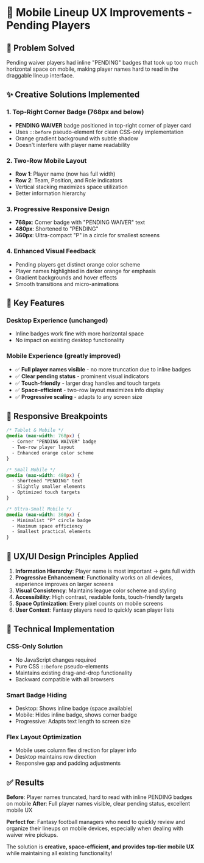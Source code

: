 # 📱 Mobile Lineup UX Improvements - Pending Players

## 🎯 **Problem Solved**
Pending waiver players had inline "PENDING" badges that took up too much horizontal space on mobile, making player names hard to read in the draggable lineup interface.

## ✨ **Creative Solutions Implemented**

### 1. **Top-Right Corner Badge** (768px and below)
- **PENDING WAIVER** badge positioned in top-right corner of player card
- Uses `::before` pseudo-element for clean CSS-only implementation
- Orange gradient background with subtle shadow
- Doesn't interfere with player name readability

### 2. **Two-Row Mobile Layout**
- **Row 1**: Player name (now has full width)
- **Row 2**: Team, Position, and Role indicators
- Vertical stacking maximizes space utilization
- Better information hierarchy

### 3. **Progressive Responsive Design**
- **768px**: Corner badge with "PENDING WAIVER" text
- **480px**: Shortened to "PENDING" 
- **360px**: Ultra-compact "P" in a circle for smallest screens

### 4. **Enhanced Visual Feedback**
- Pending players get distinct orange color scheme
- Player names highlighted in darker orange for emphasis
- Gradient backgrounds and hover effects
- Smooth transitions and micro-animations

## 🚀 **Key Features**

### **Desktop Experience** (unchanged)
- Inline badges work fine with more horizontal space
- No impact on existing desktop functionality

### **Mobile Experience** (greatly improved)
- ✅ **Full player names visible** - no more truncation due to inline badges
- ✅ **Clear pending status** - prominent visual indicators  
- ✅ **Touch-friendly** - larger drag handles and touch targets
- ✅ **Space-efficient** - two-row layout maximizes info display
- ✅ **Progressive scaling** - adapts to any screen size

## 📐 **Responsive Breakpoints**

```css
/* Tablet & Mobile */
@media (max-width: 768px) {
  - Corner "PENDING WAIVER" badge
  - Two-row player layout
  - Enhanced orange color scheme
}

/* Small Mobile */
@media (max-width: 480px) {
  - Shortened "PENDING" text
  - Slightly smaller elements
  - Optimized touch targets
}

/* Ultra-Small Mobile */
@media (max-width: 360px) {
  - Minimalist "P" circle badge
  - Maximum space efficiency
  - Smallest practical elements
}
```

## 🎨 **UX/UI Design Principles Applied**

1. **Information Hierarchy**: Player name is most important → gets full width
2. **Progressive Enhancement**: Functionality works on all devices, experience improves on larger screens  
3. **Visual Consistency**: Maintains league color scheme and styling
4. **Accessibility**: High contrast, readable fonts, touch-friendly targets
5. **Space Optimization**: Every pixel counts on mobile screens
6. **User Context**: Fantasy players need to quickly scan player lists

## 🔧 **Technical Implementation**

### **CSS-Only Solution**
- No JavaScript changes required
- Pure CSS `::before` pseudo-elements
- Maintains existing drag-and-drop functionality
- Backward compatible with all browsers

### **Smart Badge Hiding**  
- Desktop: Shows inline badge (space available)
- Mobile: Hides inline badge, shows corner badge
- Progressive: Adapts text length to screen size

### **Flex Layout Optimization**
- Mobile uses column flex direction for player info
- Desktop maintains row direction
- Responsive gap and padding adjustments

## ✅ **Results**

**Before**: Player names truncated, hard to read with inline PENDING badges on mobile
**After**: Full player names visible, clear pending status, excellent mobile UX

**Perfect for**: Fantasy football managers who need to quickly review and organize their lineups on mobile devices, especially when dealing with waiver wire pickups.

The solution is **creative, space-efficient, and provides top-tier mobile UX** while maintaining all existing functionality!